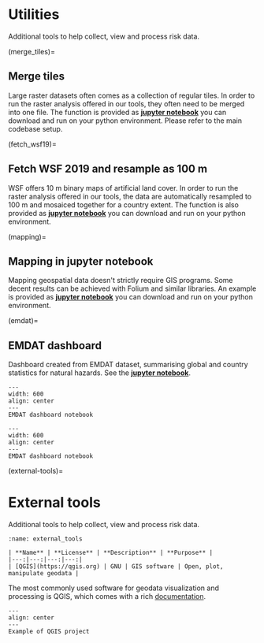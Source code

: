 # Utilities
Additional tools to help collect, view and process risk data.

(merge_tiles)=
## Merge tiles
Large raster datasets often comes as a collection of regular tiles.
In order to run the raster analysis offered in our tools, they often need to be merged into one file.
The function is provided as [**jupyter notebook**](https://github.com/GFDRR/CCDR-tools/tree/main/tools/code/F3) you can download and run on your python environment. Please refer to the main codebase setup.

(fetch_wsf19)=
## Fetch WSF 2019 and resample as 100 m
WSF offers 10 m binary maps of artificial land cover.
In order to run the raster analysis offered in our tools, the data are automatically resampled to 100 m and mosaiced together for a country extent.
The function is also provided as [**jupyter notebook**](../tools/utility/Fetch_data/Fetch_WSF19.ipynb) you can download and run on your python environment.

(mapping)=
## Mapping in jupyter notebook
Mapping geospatial data doesn't strictly require GIS programs. Some decent results can be achieved with Folium and similar libraries.
An example is provided as [**jupyter notebook**](../tools/utility/mapping.ipynb) you can download and run on your python environment.

(emdat)=
## EMDAT dashboard
Dashboard created from EMDAT dataset, summarising global and country statistics for natural hazards. See the [**jupyter notebook**](../tools/utility/emdat/EMDAT_dashboard.ipynb).

```{figure} images/emdat_dashboard1.jpg
---
width: 600
align: center
---
EMDAT dashboard notebook
```
```{figure} images/emdat_dashboard4.jpg
---
width: 600
align: center
---
EMDAT dashboard notebook
```

(external-tools)=
# External tools
Additional tools to help collect, view and process risk data.

```{table}
:name: external_tools

| **Name** | **License** | **Description** | **Purpose** |
|---:|---:|---:|---:|
| [QGIS](https://qgis.org) | GNU | GIS software | Open, plot, manipulate geodata |
```
The most commonly used software for geodata visualization and processing is QGIS, which comes with a rich [documentation](https://docs.qgis.org).

```{figure} images/qgis.jpg
---
align: center
---
Example of QGIS project
```